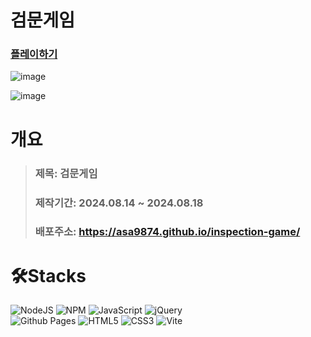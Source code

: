 # 검문게임

### [플레이하기](https://asa9874.github.io/inspection-game/)

![image](https://github.com/user-attachments/assets/52d977ad-5eab-41f2-b669-891a6d97c223)

![image](https://github.com/user-attachments/assets/c244c663-cf8b-43b7-a4c9-7ea5001086c4)

# 개요
> ### 제목: 검문게임
> ### 제작기간: 2024.08.14 ~ 2024.08.18
> ### 배포주소: https://asa9874.github.io/inspection-game/



# 🛠️Stacks
![NodeJS](https://img.shields.io/badge/node.js-6DA55F?style=for-the-badge&logo=node.js&logoColor=white)
![NPM](https://img.shields.io/badge/NPM-%23CB3837.svg?style=for-the-badge&logo=npm&logoColor=white)
![JavaScript](https://img.shields.io/badge/javascript-%23323330.svg?style=for-the-badge&logo=javascript&logoColor=%23F7DF1E)
![jQuery](https://img.shields.io/badge/jquery-%230769AD.svg?style=for-the-badge&logo=jquery&logoColor=white)    
![Github Pages](https://img.shields.io/badge/github%20pages-121013?style=for-the-badge&logo=github&logoColor=white)
![HTML5](https://img.shields.io/badge/html5-%23E34F26.svg?style=for-the-badge&logo=html5&logoColor=white)
![CSS3](https://img.shields.io/badge/css3-%231572B6.svg?style=for-the-badge&logo=css3&logoColor=white)
![Vite](https://img.shields.io/badge/vite-%23646CFF.svg?style=for-the-badge&logo=vite&logoColor=white)

